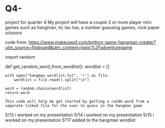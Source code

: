 # Q4-
project for quarter 4 
My project will have a couple 2 or more player mini games such as hangman, tic tac toe, a number guessing games, rock paper scissors

code from: https://www.makeuseof.com/python-game-hangman-create/?utm_source=flipboard&utm_content=topic%2Fadventuregame

import random
 
def get_random_word_from_wordlist():
    wordlist = []
 
    with open("hangman_wordlist.txt", 'r') as file:
        wordlist = file.read().split("\n")
 
    word = random.choice(wordlist)
    return word

    This code will help me get started by getting a randm word from a seperate linked file for the user to guess in the hangman game


5/13 i worked on my presentation
5/14 i worked on my presentation
5/15 i worked on my presentation
5?17 added to the hangman wordlist
